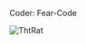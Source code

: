 Coder: Fear-Code  

![ThtRat](https://github.com/yuankong666/Ultimate-RAT-Collection/assets/128066597/30133354-9255-41d0-bf36-dda4896e7512)
